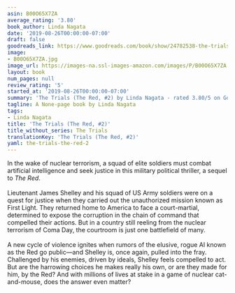 ```yaml
---
asin: B00O65X7ZA
average_rating: '3.80'
book_author: Linda Nagata
date: '2019-08-26T00:00:00-07:00'
draft: false
goodreads_link: https://www.goodreads.com/book/show/24782538-the-trials
image:
- B00O65X7ZA.jpg
image_url: https://images-na.ssl-images-amazon.com/images/P/B00O65X7ZA.01._SCLZZZZZZZ.jpg
layout: book
num_pages: null
review_rating: '5'
started_at: '2019-08-26T00:00:00-07:00'
summary: 'The Trials (The Red, #2) by Linda Nagata - rated 3.80/5 on Goodreads'
tagline: A None-page book by Linda Nagata
tags:
- Linda Nagata
title: 'The Trials (The Red, #2)'
title_without_series: The Trials
translationKey: 'The Trials (The Red, #2)'
yaml: the-trials-the-red-2
---
```


In the wake of nuclear terrorism, a squad of elite soldiers must combat artificial intelligence and seek justice in this military political thriller, a sequel to <i>The Red</i>.<br /><br />Lieutenant James Shelley and his squad of US Army soldiers were on a quest for justice when they carried out the unauthorized mission known as First Light. They returned home to America to face a court-martial, determined to expose the corruption in the chain of command that compelled their actions. But in a country still reeling from the nuclear terrorism of Coma Day, the courtroom is just one battlefield of many.<br /><br />A new cycle of violence ignites when rumors of the elusive, rogue AI known as the Red go public—and Shelley is, once again, pulled into the fray. Challenged by his enemies, driven by ideals, Shelley feels compelled to act. But are the harrowing choices he makes really his own, or are they made for him, by the Red? And with millions of lives at stake in a game of nuclear cat-and-mouse, does the answer even matter?